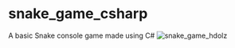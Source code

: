 # snake_game_csharp
A basic Snake console game made using C# 
![snake_game_hdolz](https://user-images.githubusercontent.com/29467577/213987704-a46c4dda-5ee5-46d0-ae6b-6a72b537ce44.png)
